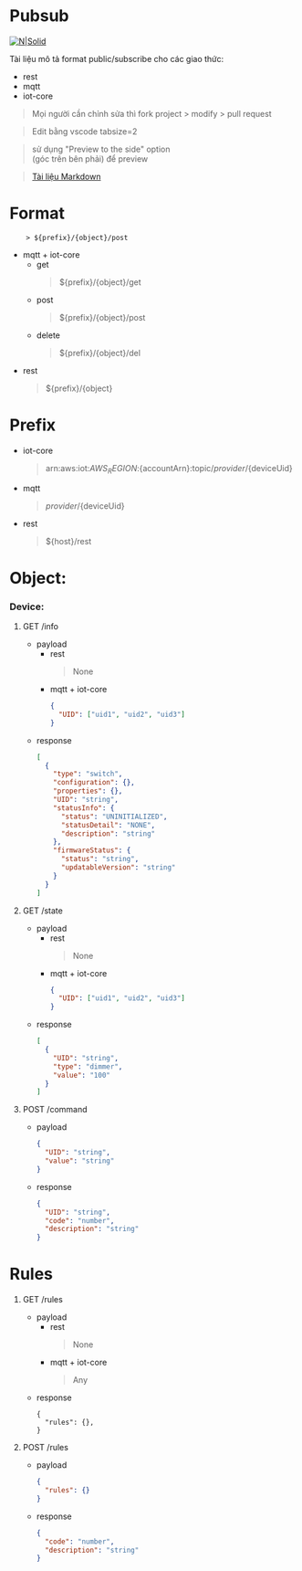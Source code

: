 # Pubsub

[![N|Solid](https://cldup.com/dTxpPi9lDf.thumb.png)](https://nodesource.com/products/nsolid)

Tài liệu mô tả format public/subscribe cho các giao thức:

  * rest
  * mqtt
  * iot-core
  > Mọi người cần chỉnh sửa thì fork project > modify > pull request

  > Edit bằng vscode tabsize=2

  > sử dụng "Preview to the side" option\
  (góc trên bên phải) để preview

  > [Tài liệu Markdown](https://guides.github.com/features/mastering-markdown)

# Format
        > ${prefix}/{object}/post
  * mqtt + iot-core
      * get
        > ${prefix}/{object}/get
      * post
        > ${prefix}/{object}/post
      * delete
        > ${prefix}/{object}/del
  * rest
      > ${prefix}/{object}
  
# Prefix

  * iot-core
    > arn:aws:iot:${AWS_REGION}:${accountArn}:topic/${provider}/${deviceUid}
  * mqtt
    > ${provider}/${deviceUid}
  * rest
    > ${host}/rest

# Object:

  ### Device:
  1. GET /info
      * payload
        * rest
          > None
        * mqtt + iot-core
          ```JSON
          {
            "UID": ["uid1", "uid2", "uid3"]
          }
          ```
      * response
          ```JSON
          [
            {
              "type": "switch",
              "configuration": {},
              "properties": {},
              "UID": "string",
              "statusInfo": {
                "status": "UNINITIALIZED",
                "statusDetail": "NONE",
                "description": "string"
              },
              "firmwareStatus": {
                "status": "string",
                "updatableVersion": "string"
              }
            }
          ]
          ```
  2. GET /state

      * payload
        * rest
          > None
        * mqtt + iot-core
          ```JSON
          {
            "UID": ["uid1", "uid2", "uid3"]
          }
          ```
      * response
        ```JSON
        [
          {
            "UID": "string",
            "type": "dimmer",
            "value": "100"
          }
        ]
        ```

  3. POST /command
      * payload
        ```JSON
        {
          "UID": "string",
          "value": "string"
        }
        ```
      * response
        ```JSON
        {
          "UID": "string",
          "code": "number",
          "description": "string"
        }
        ```
  # Rules
  1. GET /rules
      * payload
        * rest
          > None
        * mqtt + iot-core
          > Any
      * response
        ```JSONA
        {
          "rules": {},
        }
        ```

  2. POST /rules
      * payload
        ```JSON
        {
          "rules": {}
        }
        ```
      * response
        ```JSON
        {
          "code": "number",
          "description": "string"
        }
        ```